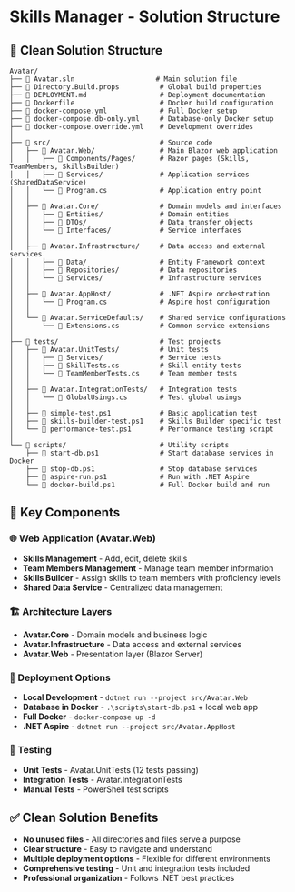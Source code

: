 # Skills Manager - Solution Structure

## 📁 Clean Solution Structure

```
Avatar/
├── 📄 Avatar.sln                    # Main solution file
├── 📄 Directory.Build.props          # Global build properties
├── 📄 DEPLOYMENT.md                  # Deployment documentation
├── 📄 Dockerfile                     # Docker build configuration
├── 📄 docker-compose.yml             # Full Docker setup
├── 📄 docker-compose.db-only.yml     # Database-only Docker setup
├── 📄 docker-compose.override.yml    # Development overrides
│
├── 📁 src/                           # Source code
│   ├── 📁 Avatar.Web/                # Main Blazor web application
│   │   ├── 📁 Components/Pages/      # Razor pages (Skills, TeamMembers, SkillsBuilder)
│   │   ├── 📁 Services/              # Application services (SharedDataService)
│   │   └── 📄 Program.cs             # Application entry point
│   │
│   ├── 📁 Avatar.Core/               # Domain models and interfaces
│   │   ├── 📁 Entities/              # Domain entities
│   │   ├── 📁 DTOs/                  # Data transfer objects
│   │   └── 📁 Interfaces/            # Service interfaces
│   │
│   ├── 📁 Avatar.Infrastructure/     # Data access and external services
│   │   ├── 📁 Data/                  # Entity Framework context
│   │   ├── 📁 Repositories/          # Data repositories
│   │   └── 📁 Services/              # Infrastructure services
│   │
│   ├── 📁 Avatar.AppHost/            # .NET Aspire orchestration
│   │   └── 📄 Program.cs             # Aspire host configuration
│   │
│   └── 📁 Avatar.ServiceDefaults/    # Shared service configurations
│       └── 📄 Extensions.cs          # Common service extensions
│
├── 📁 tests/                         # Test projects
│   ├── 📁 Avatar.UnitTests/          # Unit tests
│   │   ├── 📁 Services/              # Service tests
│   │   ├── 📄 SkillTests.cs          # Skill entity tests
│   │   └── 📄 TeamMemberTests.cs     # Team member tests
│   │
│   ├── 📁 Avatar.IntegrationTests/   # Integration tests
│   │   └── 📄 GlobalUsings.cs        # Test global usings
│   │
│   ├── 📄 simple-test.ps1            # Basic application test
│   ├── 📄 skills-builder-test.ps1    # Skills Builder specific test
│   └── 📄 performance-test.ps1       # Performance testing script
│
└── 📁 scripts/                       # Utility scripts
    ├── 📄 start-db.ps1               # Start database services in Docker
    ├── 📄 stop-db.ps1                # Stop database services
    ├── 📄 aspire-run.ps1             # Run with .NET Aspire
    └── 📄 docker-build.ps1           # Full Docker build and run
```

## 🎯 Key Components

### **🌐 Web Application (Avatar.Web)**
- **Skills Management** - Add, edit, delete skills
- **Team Members Management** - Manage team member information
- **Skills Builder** - Assign skills to team members with proficiency levels
- **Shared Data Service** - Centralized data management

### **🏗️ Architecture Layers**
- **Avatar.Core** - Domain models and business logic
- **Avatar.Infrastructure** - Data access and external services
- **Avatar.Web** - Presentation layer (Blazor Server)

### **🚀 Deployment Options**
- **Local Development** - `dotnet run --project src/Avatar.Web`
- **Database in Docker** - `.\scripts\start-db.ps1` + local web app
- **Full Docker** - `docker-compose up -d`
- **.NET Aspire** - `dotnet run --project src/Avatar.AppHost`

### **🧪 Testing**
- **Unit Tests** - Avatar.UnitTests (12 tests passing)
- **Integration Tests** - Avatar.IntegrationTests
- **Manual Tests** - PowerShell test scripts

## ✅ Clean Solution Benefits

- **No unused files** - All directories and files serve a purpose
- **Clear structure** - Easy to navigate and understand
- **Multiple deployment options** - Flexible for different environments
- **Comprehensive testing** - Unit and integration tests included
- **Professional organization** - Follows .NET best practices
